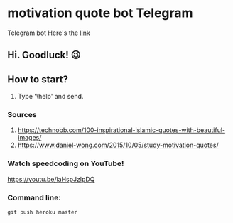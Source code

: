 # motivation quote bot Telegram

Telegram bot
Here's the [link](http://t.me/motivate_us_bot)

## Hi. Goodluck! :wink:

## How to start?

1. Type '\help' and send.

### Sources

1. https://technobb.com/100-inspirational-islamic-quotes-with-beautiful-images/
2. https://www.daniel-wong.com/2015/10/05/study-motivation-quotes/

### Watch speedcoding on YouTube!

https://youtu.be/laHspJzlpDQ

### Command line:

`git push heroku master`
